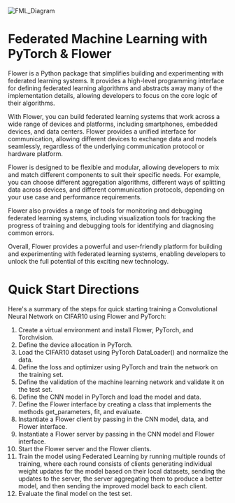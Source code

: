 ![FML_Diagram](https://user-images.githubusercontent.com/100870737/230697747-f6d65f27-baa5-465f-bc0b-c3c958757216.PNG)

# Federated Machine Learning with PyTorch & Flower

Flower is a Python package that simplifies building and experimenting with federated learning systems. It provides a high-level programming interface for defining federated learning algorithms and abstracts away many of the implementation details, allowing developers to focus on the core logic of their algorithms.

With Flower, you can build federated learning systems that work across a wide range of devices and platforms, including smartphones, embedded devices, and data centers. Flower provides a unified interface for communication, allowing different devices to exchange data and models seamlessly, regardless of the underlying communication protocol or hardware platform.

Flower is designed to be flexible and modular, allowing developers to mix and match different components to suit their specific needs. For example, you can choose different aggregation algorithms, different ways of splitting data across devices, and different communication protocols, depending on your use case and performance requirements.

Flower also provides a range of tools for monitoring and debugging federated learning systems, including visualization tools for tracking the progress of training and debugging tools for identifying and diagnosing common errors.

Overall, Flower provides a powerful and user-friendly platform for building and experimenting with federated learning systems, enabling developers to unlock the full potential of this exciting new technology.

# Quick Start Directions
Here's a summary of the steps for quick starting training a Convolutional Neural Network on CIFAR10 using Flower and PyTorch:

1. Create a virtual environment and install Flower, PyTorch, and Torchvision.
2. Define the device allocation in PyTorch.
3. Load the CIFAR10 dataset using PyTorch DataLoader() and normalize the data.
4. Define the loss and optimizer using PyTorch and train the network on the training set.
5. Define the validation of the machine learning network and validate it on the test set.
6. Define the CNN model in PyTorch and load the model and data.
7. Define the Flower interface by creating a class that implements the methods get_parameters, fit, and evaluate.
8. Instantiate a Flower client by passing in the CNN model, data, and Flower interface.
9. Instantiate a Flower server by passing in the CNN model and Flower interface.
10. Start the Flower server and the Flower clients.
11. Train the model using Federated Learning by running multiple rounds of training, where each round consists of clients generating individual weight updates for the model based on their local datasets, sending the updates to the server, the server aggregating them to produce a better model, and then sending the improved model back to each client.
12. Evaluate the final model on the test set.

